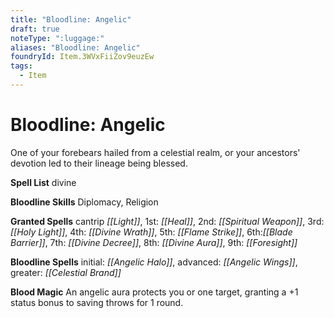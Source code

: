 ```yaml
---
title: "Bloodline: Angelic"
draft: true
noteType: ":luggage:"
aliases: "Bloodline: Angelic"
foundryId: Item.3WVxFiiZov9euzEw
tags:
  - Item
---
```


# Bloodline: Angelic

One of your forebears hailed from a celestial realm, or your ancestors' devotion led to their lineage being blessed.

**Spell List** divine

**Bloodline Skills** Diplomacy, Religion

**Granted Spells** cantrip _[[Light]]_, 1st: _[[Heal]]_, 2nd: _[[Spiritual Weapon]]_, 3rd: _[[Holy Light]]_, 4th: _[[Divine Wrath]]_, 5th: _[[Flame Strike]]_, 6th:_[[Blade Barrier]]_, 7th: _[[Divine Decree]]_, 8th: _[[Divine Aura]]_, 9th: _[[Foresight]]_

**Bloodline Spells** initial: _[[Angelic Halo]]_, advanced: _[[Angelic Wings]]_, greater: _[[Celestial Brand]]_

**Blood Magic** An angelic aura protects you or one target, granting a +1 status bonus to saving throws for 1 round.


